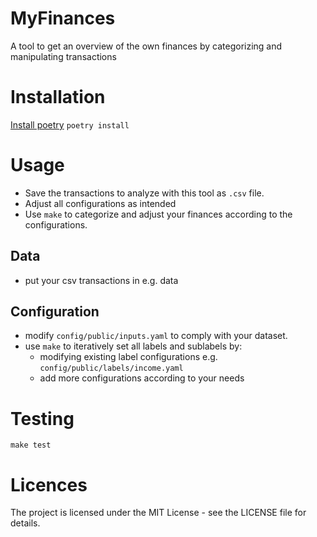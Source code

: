 # MyFinances
A tool to get an overview of the own finances by categorizing and manipulating transactions

# Installation
[Install poetry](https://python-poetry.org/docs/#installation)
`poetry install`

# Usage
- Save the transactions to analyze with this tool as `.csv` file.
- Adjust all configurations as intended
- Use `make` to categorize and adjust your finances according to the configurations.

## Data
- put your csv transactions in e.g. data
## Configuration
- modify `config/public/inputs.yaml` to comply with your dataset.
- use `make` to iteratively set all labels and sublabels by:
    - modifying existing label configurations e.g. `config/public/labels/income.yaml`
    - add more configurations according to your needs

# Testing
`make test`

# Licences
The project is licensed under the MIT License - see the LICENSE file for details.
